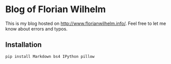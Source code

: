 Blog of Florian Wilhelm
=======================

This is my blog hosted on http://www.florianwilhelm.info/. 
Feel free to let me know about errors and typos.

Installation
------------

```bash
pip install Markdown bs4 IPython pillow
```